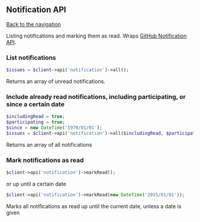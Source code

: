 ## Notification API

[Back to the navigation](README.md)

Listing notifications and marking them as read. Wraps [GitHub Notification API](https://developer.github.com/v3/activity/notifications/).

### List notifications

```php
$issues = $client->api('notification')->all();
```

Returns an array of unread notifications.

### Include already read notifications, including participating, or since a certain date

```php
$includingRead = true;
$participating = true;
$since = new DateTime('1970/01/01');
$issues = $client->api('notification')->all($includingRead, $participating, $since);
```

Returns an array of all notifications

### Mark notifications as read

```php
$client->api('notification')->markRead();
```

or up until a certain date

```php
$client->api('notification')->markRead(new DateTime('2015/01/01'));
```

Marks all notifications as read up until the current date, unless a date is given